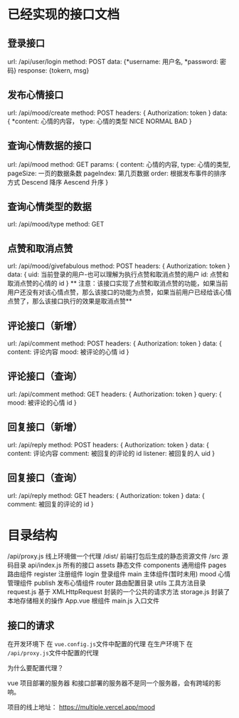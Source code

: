 # 已经实现的接口文档

## 登录接口

url: /api/user/login
method: POST
data: {*username: 用户名, *password: 密码}
response: {tokern, msg}

## 发布心情接口

url: /api/mood/create
method: POST
headers: {
Authorization: token
}
data: {
\*content: 心情的内容，
type: 心情的类型 NICE NORMAL BAD
}

## 查询心情数据的接口

url: /api/mood
method: GET
params: {
content: 心情的内容,
type: 心情的类型,
pageSize: 一页的数据条数
pageIndex: 第几页数据
order: 根据发布事件的排序方式 Descend 降序 Aescend 升序
}

## 查询心情类型的数据

url: /api/mood/type
method: GET

## 点赞和取消点赞

url: /api/mood/givefabulous
method: POST
headers: {
Authorization: token
}
data: {
uid: 当前登录的用户-也可以理解为执行点赞和取消点赞的用户
id: 点赞和取消点赞的心情的 id
}
** 注意：该接口实现了点赞和取消点赞的功能，如果当前用户还没有对该心情点赞，那么该接口的功能为点赞，如果当前用户已经给该心情点赞了，那么该接口执行的效果是取消点赞**

## 评论接口（新增）

url: /api/comment
method: POST
headers: {
Authorization: token
}
data: {
content: 评论内容
mood: 被评论的心情 id
}

## 评论接口（查询）

url: /api/comment
method: GET
headers: {
Authorization: token
}
query: {
mood: 被评论的心情 id
}

## 回复接口（新增）

url: /api/reply
method: POST
headers: {
Authorization: token
}
data: {
content: 评论内容
comment: 被回复的评论的 id
listener: 被回复的人 uid
}

## 回复接口（查询）

url: /api/reply
method: GET
headers: {
Authorization: token
}
data: {
comment: 被回复的评论的 id
}

# 目录结构

/api/proxy.js 线上环境做一个代理
/dist/ 前端打包后生成的静态资源文件
/src 源码目录
api/index.js 所有的接口
assets 静态文件
components 通用组件
pages 路由组件
register 注册组件
login 登录组件
main 主体组件(暂时未用)
mood 心情管理组件
publish 发布心情组件
router 路由配置目录
utils 工具方法目录
request.js 基于 XMLHttpRequest 封装的一个公共的请求方法
storage.js 封装了本地存储相关的操作
App.vue 根组件
main.js 入口文件

## 接口的请求

在开发环境下 在 `vue.config.js`文件中配置的代理
在生产环境下 在 `/api/proxy.js`文件中配置的代理

为什么要配置代理？

vue 项目部署的服务器 和接口部署的服务器不是同一个服务器，会有跨域的影响。

项目的线上地址： https://multiple.vercel.app/mood
